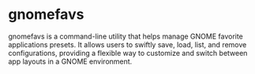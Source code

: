 # gnomefavs
gnomefavs is a command-line utility that helps manage GNOME favorite applications presets. It allows users to swiftly save, load, list, and remove configurations, providing a flexible way to customize and switch between app layouts in a GNOME environment.
